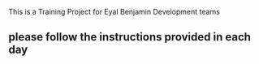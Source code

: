 This is a Training Project for Eyal Benjamin Development teams

## please follow the instructions provided in each day